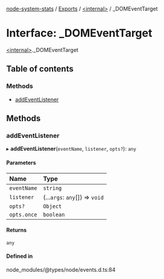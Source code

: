 [node-system-stats](../README.md) / [Exports](../modules.md) / [\<internal\>](../modules/internal_.md) / \_DOMEventTarget

# Interface: \_DOMEventTarget

[\<internal\>](../modules/internal_.md)._DOMEventTarget

## Table of contents

### Methods

- [addEventListener](internal_._DOMEventTarget.md#addeventlistener)

## Methods

### addEventListener

▸ **addEventListener**(`eventName`, `listener`, `opts?`): `any`

#### Parameters

| Name | Type |
| :------ | :------ |
| `eventName` | `string` |
| `listener` | (...`args`: `any`[]) => `void` |
| `opts?` | `Object` |
| `opts.once` | `boolean` |

#### Returns

`any`

#### Defined in

node_modules/@types/node/events.d.ts:84

